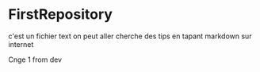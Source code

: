 # FirstRepository

c'est un fichier text
on peut aller cherche des tips en tapant markdown sur internet

Cnge 1 from dev
